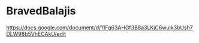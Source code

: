 # BravedBalajis
https://docs.google.com/document/d/11Fq63AHGf3B8a3LKjC6wuIk3bUsh7DLW98b5VhECAkU/edit
